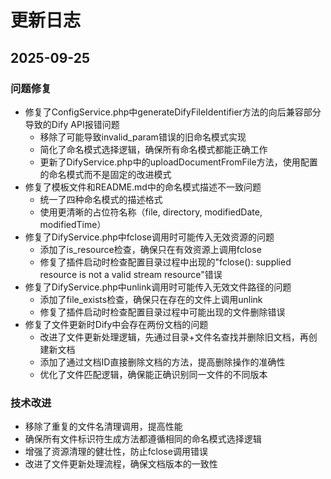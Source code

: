 # 更新日志

## 2025-09-25

### 问题修复
- 修复了ConfigService.php中generateDifyFileIdentifier方法的向后兼容部分导致的Dify API报错问题
  - 移除了可能导致invalid_param错误的旧命名模式实现
  - 简化了命名模式选择逻辑，确保所有命名模式都能正确工作
  - 更新了DifyService.php中的uploadDocumentFromFile方法，使用配置的命名模式而不是固定的改进模式
- 修复了模板文件和README.md中的命名模式描述不一致问题
  - 统一了四种命名模式的描述格式
  - 使用更清晰的占位符名称（file, directory, modifiedDate, modifiedTime）
- 修复了DifyService.php中fclose调用时可能传入无效资源的问题
  - 添加了is_resource检查，确保只在有效资源上调用fclose
  - 修复了插件启动时检查配置目录过程中出现的"fclose(): supplied resource is not a valid stream resource"错误
- 修复了DifyService.php中unlink调用时可能传入无效文件路径的问题
  - 添加了file_exists检查，确保只在存在的文件上调用unlink
  - 修复了插件启动时检查配置目录过程中可能出现的文件删除错误
- 修复了文件更新时Dify中会存在两份文档的问题
  - 改进了文件更新处理逻辑，先通过目录+文件名查找并删除旧文档，再创建新文档
  - 添加了通过文档ID直接删除文档的方法，提高删除操作的准确性
  - 优化了文件匹配逻辑，确保能正确识别同一文件的不同版本

### 技术改进
- 移除了重复的文件名清理调用，提高性能
- 确保所有文件标识符生成方法都遵循相同的命名模式选择逻辑
- 增强了资源清理的健壮性，防止fclose调用错误
- 改进了文件更新处理流程，确保文档版本的一致性
